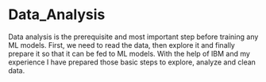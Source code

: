 # Data_Analysis
Data analysis is the prerequisite and most important step before training any ML models. First, we need to read the data, then explore it and finally prepare it so that it can be fed to ML models. With
the help of IBM and my experience I have prepared those basic steps to explore, analyze and clean data.
